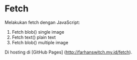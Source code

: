 # Fetch
Melakukan fetch dengan JavaScript:
1. Fetch blob() single image
2. Fetch text() plain text
3. Fetch blob() multiple image

Di hosting di [GitHub Pages] (http://farhanswitch.my.id/fetch).
